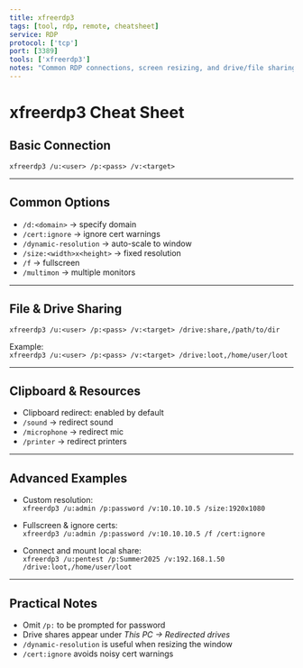 ```yaml
---
title: xfreerdp3
tags: [tool, rdp, remote, cheatsheet]
service: RDP
protocol: ['tcp']
port: [3389]
tools: ['xfreerdp3']
notes: "Common RDP connections, screen resizing, and drive/file sharing"
---
```


# xfreerdp3 Cheat Sheet

## Basic Connection
`xfreerdp3 /u:<user> /p:<pass> /v:<target>`

---

## Common Options
- `/d:<domain>` → specify domain  
- `/cert:ignore` → ignore cert warnings  
- `/dynamic-resolution` → auto-scale to window  
- `/size:<width>x<height>` → fixed resolution  
- `/f` → fullscreen  
- `/multimon` → multiple monitors  

---

## File & Drive Sharing
`xfreerdp3 /u:<user> /p:<pass> /v:<target> /drive:share,/path/to/dir`  

Example:  
`xfreerdp3 /u:<user> /p:<pass> /v:<target> /drive:loot,/home/user/loot`

---

## Clipboard & Resources
- Clipboard redirect: enabled by default  
- `/sound` → redirect sound  
- `/microphone` → redirect mic  
- `/printer` → redirect printers  

---

## Advanced Examples
- Custom resolution:  
  `xfreerdp3 /u:admin /p:password /v:10.10.10.5 /size:1920x1080`  

- Fullscreen & ignore certs:  
  `xfreerdp3 /u:admin /p:password /v:10.10.10.5 /f /cert:ignore`  

- Connect and mount local share:  
  `xfreerdp3 /u:pentest /p:Summer2025 /v:192.168.1.50 /drive:loot,/home/user/loot`  

---

## Practical Notes
- Omit `/p:` to be prompted for password  
- Drive shares appear under *This PC → Redirected drives*  
- `/dynamic-resolution` is useful when resizing the window  
- `/cert:ignore` avoids noisy cert warnings  
